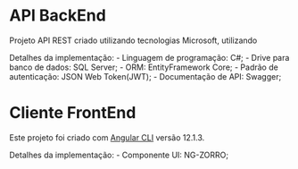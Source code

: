 # API BackEnd

Projeto API REST criado utilizando tecnologias Microsoft, utilizando 

Detalhes da implementação:
	- Linguagem de programação: C#;
	- Drive para banco de dados: SQL Server;
	- ORM: EntityFramework Core;
	- Padrão de autenticação: JSON Web Token(JWT);
	- Documentação de API: Swagger;


# Cliente FrontEnd

Este projeto foi criado com [Angular CLI](https://github.com/angular/angular-cli) versão 12.1.3.

Detalhes da implementação:
	- Componente UI: NG-ZORRO;